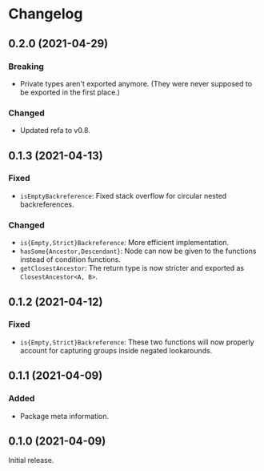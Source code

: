 # Changelog

## 0.2.0 (2021-04-29)

### Breaking

- Private types aren't exported anymore. (They were never supposed to be exported in the first place.)

### Changed

- Updated refa to v0.8.


## 0.1.3 (2021-04-13)

### Fixed

- `isEmptyBackreference`: Fixed stack overflow for circular nested backreferences.

### Changed

- `is{Empty,Strict}Backreference`: More efficient implementation.
- `hasSome{Ancestor,Descendant}`: Node can now be given to the functions instead of condition functions.
- `getClosestAncestor`: The return type is now stricter and exported as `ClosestAncestor<A, B>`.


## 0.1.2 (2021-04-12)

### Fixed

- `is{Empty,Strict}Backreference`: These two functions will now properly account for capturing groups inside negated lookarounds.


## 0.1.1 (2021-04-09)

### Added

- Package meta information.


## 0.1.0 (2021-04-09)

Initial release.
